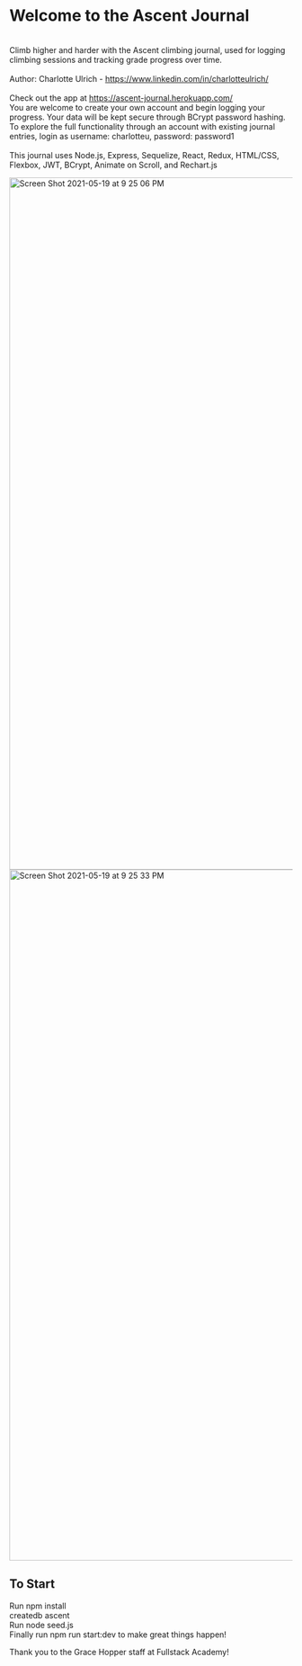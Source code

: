 # Welcome to the Ascent Journal
\
Climb higher and harder with the Ascent climbing journal, used for logging climbing sessions and tracking grade progress over time. \
\
Author: Charlotte Ulrich - https://www.linkedin.com/in/charlotteulrich/ \
\
Check out the app at https://ascent-journal.herokuapp.com/ \
You are welcome to create your own account and begin logging your progress. Your data will be kept secure through BCrypt password hashing. To explore the full functionality through an account with existing journal entries, login as username: charlotteu, password: password1\
\
This journal uses Node.js, Express, Sequelize, React, Redux, HTML/CSS, Flexbox, JWT, BCrypt, Animate on Scroll, and Rechart.js

<img width="1231" alt="Screen Shot 2021-05-19 at 9 25 06 PM" src="https://user-images.githubusercontent.com/75407313/118909571-d62b0880-b8e8-11eb-8689-a977186e6133.png">
<img width="1229" alt="Screen Shot 2021-05-19 at 9 25 33 PM" src="https://user-images.githubusercontent.com/75407313/118909579-d9be8f80-b8e8-11eb-8d30-fcac8536c91d.png">


## To Start
Run npm install\
createdb ascent\
Run node seed.js\
Finally run npm run start:dev to make great things happen!


Thank you to the Grace Hopper staff at Fullstack Academy!
